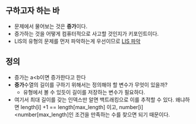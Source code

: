 ## 구하고자 하는 바
* 문제에서 물어보는 것은 <b>증가</b>이다.
* 증가하는 것을 어떻게 컴퓨터적으로 사고할 것인지가 키포인트이다.
* LIS의 유형의 문제를 먼저 파악하는게 우선이므로 [LIS 파악](https://chanhuiseok.github.io/posts/algo-49/)

## 정의
* 증가는 a<b이면 증가한다고 한다
* <b>증가</b>수열의 길이를 구하기 위해서는 정의해야 할 변수가 무엇이 있을까?
  * 유형에서 볼 수 있듯이 길이를 저장하는 변수가 필요하다.
* 여기서 최대 길이를 갖는 인덱스만 알면 백트래킹으로 이를 추적할 수 있다. 왜냐하면 length[i] +1 == length[max_length] 이고, number[i]<number[max_length]인
조건을 만족하는 수를 찾으면 되기 때문이다.
